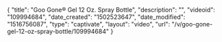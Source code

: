 {
    "title": "Goo Gone&reg; Gel 12 Oz. Spray Bottle",
    "description": "",
    "videoid": "109994684",
    "date_created": "1502523647",
    "date_modified": "1516756087",
    "type": "captivate",
    "layout": "video",
    "url": "\/v\/goo-gone-gel-12-oz-spray-bottle\/109994684"
}